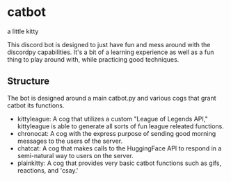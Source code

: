 # catbot
a little kitty

This discord bot is designed to just have fun and mess around with the discordpy capabilities. It's a bit of a learning experience as well as a fun thing to play around with, while practicing good techniques. 

## Structure

The bot is designed around a main catbot.py and various cogs that grant catbot its functions.
- kittyleague: A cog that utilizes a custom "League of Legends API," kittyleague is able to generate all sorts of fun league releated functions.
- chronocat: A cog with the express purpose of sending good morning messages to the users of the server.
- chatcat: A cog that makes calls to the HuggingFace API to respond in a semi-natural way to users on the server.
- plainkitty: A cog that provides very basic catbot functions such as gifs, reactions, and 'csay.'



